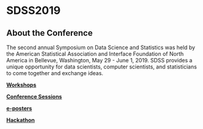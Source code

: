 # SDSS2019

## About the Conference
The second annual Symposium on Data Science and Statistics was held by the American Statistical Association and Interface Foundation of North America in Bellevue, Washington, May 29 - June 1, 2019. SDSS provides a unique opportunity for data scientists, computer scientists, and statisticians to come together and exchange ideas.


**[Workshops](workshops.md)**

**[Conference Sessions](sessions.md)**

**[e-posters](eposters.md)**

**[Hackathon](https://github.com/Reed-Statistics/SDSS2019-Hack)**
